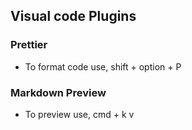## Visual code Plugins
### Prettier
- To format code use, shift + option + P

### Markdown Preview
- To preview use, cmd + k v
